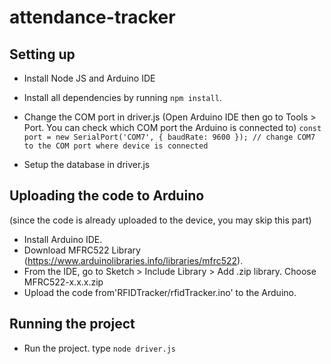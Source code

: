 # attendance-tracker

## Setting up
- Install Node JS and Arduino IDE
- Install all dependencies by running `npm install`.
- Change the COM port in driver.js (Open Arduino IDE then go to Tools > Port. You can check which COM port the Arduino is connected to)
 `const port = new SerialPort('COM7', {
  baudRate: 9600
}); // change COM7 to the COM port where device is connected ` 

- Setup the database in driver.js

## Uploading the code to Arduino
(since the code is already uploaded to the device, you may skip this part)
- Install Arduino IDE.
- Download MFRC522 Library (https://www.arduinolibraries.info/libraries/mfrc522). 
- From the IDE, go to Sketch > Include Library > Add .zip library. Choose MFRC522-x.x.x.zip
- Upload the code from'RFIDTracker/rfidTracker.ino' to the Arduino.

## Running the project
- Run the project. type `node driver.js`
